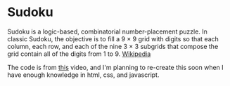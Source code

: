 # Sudoku

Sudoku is a logic-based, combinatorial number-placement puzzle. In classic Sudoku, the objective is to fill a 9 × 9 grid with digits so that each column, each row, and each of the nine 3 × 3 subgrids that compose the grid contain all of the digits from 1 to 9. [Wikipedia](https://en.wikipedia.org/wiki/Sudoku)

The code is from [this](https://www.youtube.com/watch?v=xpsm3tOLTVE) video, and I'm planning to re-create this soon when I have enough knowledge in html, css, and javascript.